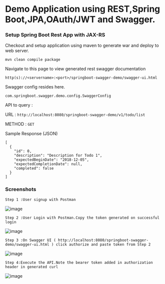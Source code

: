 # Demo Application using REST,Spring Boot,JPA,OAuth/JWT and Swagger.

### Setup Spring Boot Rest App with JAX-RS

Checkout and setup application using maven to generate war and deploy to web server.

```mvn clean compile package```

Navigate to this page to view generated rest swagger documentation

```http(s)://<servername>:<port>/springboot-swagger-demo/swagger-ui.html```
 
 Swagger config resides here.
 
```com.springboot.swagger.demo.config.SwaggerConfig```

API to query  :

URL : ```http://localhost:8080/springboot-swagger-demo/v1/todo/list```

METHOD : ```GET```

Sample Response (JSON)
```
[
  {
    "id": 0,
    "description": "Description for Todo 1",
    "expectedBeginDate": "2018-12-05",
    "expectedCompletionDate": null,
    "completed": false
  }
]

```

### Screenshots
```Step 1 :User signup with Postman```

![image](https://user-images.githubusercontent.com/17017086/49659707-6a9b9c00-fa0a-11e8-9159-827acff233f6.png)

```Step 2 :User Login with Postman.Copy the token generated on successful login```

![image](https://user-images.githubusercontent.com/17017086/49659720-712a1380-fa0a-11e8-8436-de4500014138.png)

```Step 3 :On Swagger UI ( http://localhost:8080/springboot-swagger-demo/swagger-ui.html ) click authorize and paste token from Step 2```

![image](https://user-images.githubusercontent.com/17017086/49659738-7f782f80-fa0a-11e8-8ca2-c8f2f8c92913.png)

```Step 4:Execute the API.Note the bearer token added in authorization header in generated curl```

![image](https://user-images.githubusercontent.com/17017086/49659730-78e9b800-fa0a-11e8-8086-540cf4c8655c.png)

